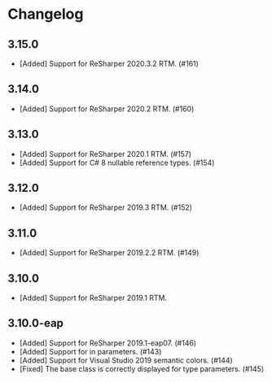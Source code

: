 # Changelog

## 3.15.0
- [Added] Support for ReSharper 2020.3.2 RTM. (#161)

## 3.14.0
- [Added] Support for ReSharper 2020.2 RTM. (#160)

## 3.13.0
- [Added] Support for ReSharper 2020.1 RTM. (#157)
- [Added] Support for C# 8 nullable reference types. (#154)

## 3.12.0
- [Added] Support for ReSharper 2019.3 RTM. (#152)

## 3.11.0
- [Added] Support for ReSharper 2019.2.2 RTM. (#149)

## 3.10.0
- [Added] Support for ReSharper 2019.1 RTM.

## 3.10.0-eap
- [Added] Support for ReSharper 2019.1-eap07. (#146)
- [Added] Support for in parameters. (#143)
- [Added] Support for Visual Studio 2019 semantic colors. (#144)
- [Fixed] The base class is correctly displayed for type parameters. (#145)
